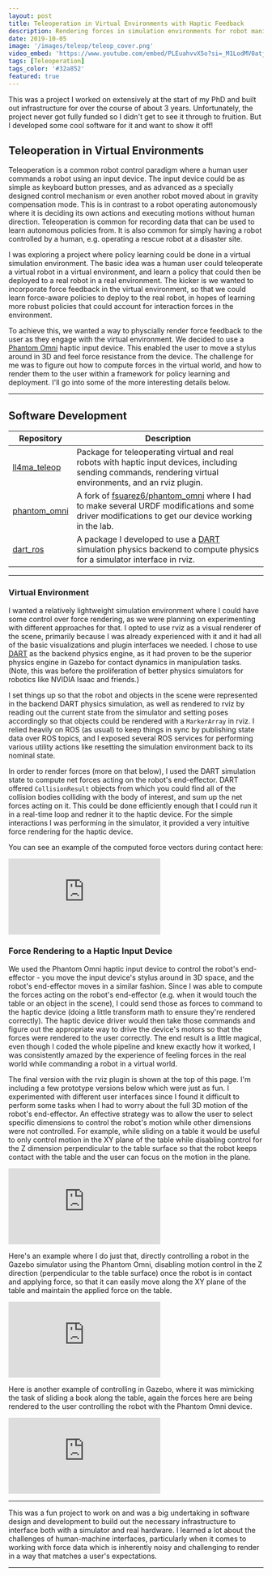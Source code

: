 ```yaml
---
layout: post
title: Teleoperation in Virtual Environments with Haptic Feedback
description: Rendering forces in simulation environments for robot manipulation tasks using haptic feedback.
date: 2019-10-05
image: '/images/teleop/teleop_cover.png'
video_embed: 'https://www.youtube.com/embed/PLEuahvvX5o?si=_M1LodMV0atjzope'
tags: [Teleoperation]
tags_color: '#32a852'
featured: true
---
```


This was a project I worked on extensively at the start of my PhD and built out infrastructure for over the course of about 3 years. Unfortunately, the project never got fully funded so I didn't get to see it through to fruition. But I developed some cool software for it and want to show it off!

## Teleoperation in Virtual Environments

Teleoperation is a common robot control paradigm where a human user commands a robot using an input device. The input device could be as simple as keyboard button presses, and as advanced as a specially designed control mechanism or even another robot moved about in gravity compensation mode. This is in contrast to a robot operating autonomously where it is deciding its own actions and executing motions without human direction. Teleoperation is common for recording data that can be used to learn autonomous policies from. It is also common for simply having a robot controlled by a human, e.g. operating a rescue robot at a disaster site.

I was exploring a project where policy learning could be done in a virtual simulation environment. The basic idea was a human user could teleoperate a virtual robot in a virtual environment, and learn a policy that could then be deployed to a real robot in a real environment. The kicker is we wanted to incorporate force feedback in the virtual environment, so that we could learn force-aware policies to deploy to the real robot, in hopes of learning more robust policies that could account for interaction forces in the environment. 

To achieve this, we wanted a way to physcially render force feedback to the user as they engage with the virtual environment. We decided to use a [Phantom Omni](https://delfthapticslab.nl/device/phantom-omni/) haptic input device. This enabled the user to move a stylus around in 3D and feel force resistance from the device. The challenge for me was to figure out how to compute forces in the virtual world, and how to render them to the user within a framework for policy learning and deployment. I'll go into some of the more interesting details below.


***

## Software Development


| Repository | Description |
|------------|-------------|
| [ll4ma_teleop](https://bitbucket.org/robot-learning/ll4ma_teleop/src/master/) | Package for teleoperating virtual and real robots with haptic input devices, including sending commands, rendering virtual environments, and an rviz plugin. |
| [phantom_omni](https://bitbucket.org/robot-learning/phantom_omni/src/main/) | A fork of [fsuarez6/phantom_omni](https://github.com/fsuarez6/phantom_omni) where I had to make several URDF modifications and some driver modifications to get our device working in the lab. |
| [dart_ros](https://bitbucket.org/robot-learning/dart_ros/src/master/) | A package I developed to use a [DART](https://dartsim.github.io) simulation physics backend to compute physics for a simulator interface in rviz. |

---

### Virtual Environment

I wanted a relatively lightweight simulation environment where I could have some control over force rendering, as we were planning on experimenting with different approaches for that. I opted to use rviz as a visual renderer of the scene, primarily because I was already experienced with it and it had all of the basic visualizations and plugin interfaces we needed. I chose to use [DART](https://dartsim.github.io) as the backend physics engine, as it had proven to be the superior physics engine in Gazebo for contact dynamics in manipulation tasks. (Note, this was before the proliferation of better physics simulators for robotics like NVIDIA Isaac and friends.)

I set things up so that the robot and objects in the scene were represented in the backend DART physics simulation, as well as rendered to rviz by reading out the current state from the simulator and setting poses accordingly so that objects could be rendered with a `MarkerArray` in rviz. I relied heavily on ROS (as usual) to keep things in sync by publishing state data over ROS topics, and I exposed several ROS services for performing various utility actions like resetting the simulation environment back to its nominal state.

In order to render forces (more on that below), I used the DART simulation state to compute net forces acting on the robot's end-effector. DART offered `CollisionResult` objects from which you could find all of the collision bodies colliding with the body of interest, and sum up the net forces acting on it. This could be done efficiently enough that I could run it in a real-time loop and redner it to the haptic device. For the simple interactions I was performing in the simulator, it provided a very intuitive force rendering for the haptic device.

You can see an example of the computed force vectors during contact here:
<p><iframe src="https://www.youtube.com/embed/zSU6-JpoHZQ?si=J3kLpwo_TuYQtIbP" loading="lazy" frameborder="0" allowfullscreen></iframe></p>

### Force Rendering to a Haptic Input Device

We used the Phantom Omni haptic input device to control the robot's end-effector - you move the input device's stylus around in 3D space, and the robot's end-effector moves in a similar fashion. Since I was able to compute the forces acting on the robot's end-effector (e.g. when it would touch the table or an object in the scene), I could send those as forces to command to the haptic device (doing a little transform math to ensure they're rendered correctly). The haptic device driver would then take those commands and figure out the appropriate way to drive the device's motors so that the forces were rendered to the user correctly. The end result is a little magical, even though I coded the whole pipeline and knew exactly how it worked, I was consistently amazed by the experience of feeling forces in the real world while commanding a robot in a virtual world.

The final version with the rviz plugin is shown at the top of this page. I'm including a few prototype versions below which were just as fun. I experimented with different user interfaces since I found it difficult to perform some tasks when I had to worry about the full 3D motion of the robot's end-effector. An effective strategy was to allow the user to select specific dimensions to control the robot's motion while other dimensions were not controlled. For example, while sliding on a table it would be useful to only control motion in the XY plane of the table while disabling control for the Z dimension perpendicular to the table surface so that the robot keeps contact with the table and the user can focus on the motion in the plane.

<p><iframe src="https://www.youtube.com/embed/S0RFufFrDa0?si=cuAtvsAxKrPoCC3o" loading="lazy" frameborder="0" allowfullscreen></iframe></p>

Here's an example where I do just that, directly controlling a robot in the Gazebo simulator using the Phantom Omni, disabling motion control in the Z direction (perpendicular to the table surface) once the robot is in contact and applying force, so that it can easily move along the XY plane of the table and maintain the applied force on the table.

<p><iframe src="https://www.youtube.com/embed/SlULZfQPwRg?si=dPQfLDK1S-JHuGQa" loading="lazy" frameborder="0" allowfullscreen></iframe></p>

Here is another example of controlling in Gazebo, where it was mimicking the task of sliding a book along the table, again the forces here are being rendered to the user controlling the robot with the Phantom Omni device.
<p><iframe src="https://www.youtube.com/embed/JapWt-jQzZc?si=xXQZGQ0FB12pBU1n" loading="lazy" frameborder="0" allowfullscreen></iframe></p>

---

This was a fun project to work on and was a big undertaking in software design and development to build out the necessary infrastructure to interface both with a simulator and real hardware. I learned a lot about the challenges of human-machine interfaces, particularly when it comes to working with force data which is inherently noisy and challenging to render in a way that matches a user's expectations. 

---
